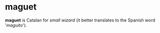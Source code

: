 # maguet

**maguet** is Catalan for _small wizard_ (it better translates to the Spanish word '_maguito_').

